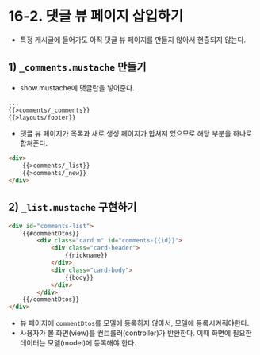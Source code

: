 # 16-2. 댓글 뷰 페이지 삽입하기
- 특정 게시글에 들어가도 아직 댓글 뷰 페이지를 만들지 않아서 현출되지 않는다.

## 1) `_comments.mustache` 만들기
- show.mustache에 댓글란을 넣어준다.
```html
...
{{>comments/_comments}}  
{{>layouts/footer}}
```

- 댓글 뷰 페이지가 목록과 새로 생성 페이지가 합쳐져 있으므로 해당 부분을 하나로 합쳐준다.
```html
<div>
    {{>comments/_list}}
    {{>comments/_new}}
</div>
```

## 2) `_list.mustache` 구현하기
```html
<div id="comments-list">
    {{#commentDtos}}
        <div class="card m" id="comments-{{id}}">
            <div class="card-header">
                {{nickname}}
            </div>
            <div class="card-body">
                {{body}}
            </div>
        </div>
    {{/commentDtos}}
</div>
```
- 뷰 페이지에 `commentDtos`를 모델에 등록하지 않아서, 모델에 등록시켜줘야한다.
- 사용자가 볼 화면(view)를 컨트롤러(controller)가 반환한다. 이때 화면에 필요한 데이터는 모델(model)에 등록해야 한다.